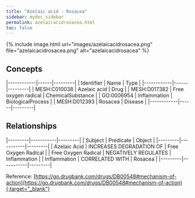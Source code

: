 ```yaml
---
title: "Azelaic acid - Rosacea"
sidebar: mydoc_sidebar
permalink: azelaicacidrosacea.html
toc: false 
---
```


{% include image.html url="images/azelaicacidrosacea.png" file="azelaicacidrosacea.png" alt="azelaicacidrosacea" %}

## Concepts

|------------|------|---------|
| Identifier | Name | Type    |
|------------|------|---------|
| MESH:C010038 | Azelaic acid | Drug |
| MESH:D017382 | Free oxygen radical | ChemicalSubstance |
| GO:0006954 | Inflammation | BiologicalProcess |
| MESH:D012393 | Rosacea | Disease |
|------------|------|---------|

## Relationships

|---------|-----------|---------|
| Subject | Predicate | Object  |
|---------|-----------|---------|
| Azelaic Acid | INCREASES DEGRADATION OF | Free Oxygen Radical |
| Free Oxygen Radical | NEGATIVELY REGULATES | Inflammation |
| Inflammation | CORRELATED WITH | Rosacea |
|---------|-----------|---------|

Reference: [https://go.drugbank.com/drugs/DB00548#mechanism-of-action](https://go.drugbank.com/drugs/DB00548#mechanism-of-action){:target="_blank"}